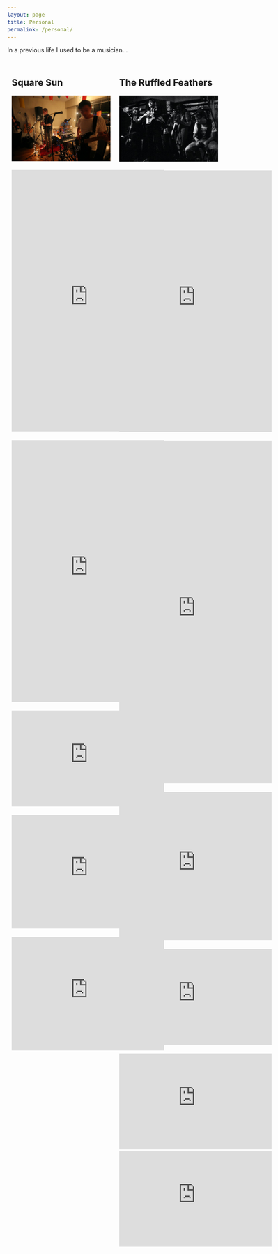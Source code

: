 ```yaml
---
layout: page
title: Personal
permalink: /personal/
---
```


In a previous life I used to be a musician...

<div style="float: left; width: 49%;">
  <div style="padding: 10px;">
    <h2>Square Sun</h2>
    <img src="/assets/squaresun1.jpg"  style="width: 350px; "><br><br>
     <iframe style="border: 0; width: 350px; height: 600px;" src="https://bandcamp.com/EmbeddedPlayer/album=3509113064/size=large/bgcol=ffffff/linkcol=0687f5/tracklist=true/transparent=true/" seamless><a href="http://squaresun.bandcamp.com/album/nine-dashes-ep">Nine Dashes EP by Square Sun</a></iframe><br><br>
     <iframe style="border: 0; width: 350px; height: 600px;" src="https://bandcamp.com/EmbeddedPlayer/album=2081236662/size=large/bgcol=ffffff/linkcol=0687f5/tracklist=true/transparent=true/" seamless><a href="http://squaresun.bandcamp.com/album/poor-planning-ep-2">Poor Planning EP by Square Sun</a></iframe> <br><br>
     <iframe width="350" height="220" src="https://www.youtube.com/embed/CkTBUk-Oo1M" frameborder="0" allow="accelerometer; autoplay; encrypted-media; gyroscope; picture-in-picture" allowfullscreen></iframe> <br><br>
     <iframe width="350" height="260" src="https://www.youtube.com/embed/S-dKZG3Pqdg" frameborder="0" allow="accelerometer; autoplay; encrypted-media; gyroscope; picture-in-picture" allowfullscreen></iframe> <br><br>
     <iframe width="350" height="260" src="https://www.youtube.com/embed/LBYdNUHMKDI" frameborder="0" allow="accelerometer; autoplay; encrypted-media; gyroscope; picture-in-picture" allowfullscreen></iframe>

  </div>
</div>
<div style="float: left; width: 49%">
  <div style="padding: 10px;">
    <h2>The Ruffled Feathers</h2>
    <img src="/assets/ruffledfeathers1.jpg"  style="width: 350px; "><br><br>
    <iframe style="border: 0; width: 350px; height: 600px;" src="https://bandcamp.com/EmbeddedPlayer/album=2053335310/size=large/bgcol=ffffff/linkcol=0687f5/tracklist=true/transparent=true/" seamless><a href="http://ruffledfeathersmusic.bandcamp.com/album/bottom-of-the-blue">Bottom of the Blue by The Ruffled Feathers</a></iframe> <br><br>
    <iframe style="border: 0; width: 350px; height: 786px;" src="https://bandcamp.com/EmbeddedPlayer/album=4093328073/size=large/bgcol=ffffff/linkcol=0687f5/transparent=true/" seamless><a href="http://ruffledfeathersmusic.bandcamp.com/album/oracles">Oracles by The Ruffled Feathers</a></iframe> <br><br>
    <iframe style="border: 0; width: 350px; height: 340px;" src="https://bandcamp.com/EmbeddedPlayer/album=1725475452/size=large/bgcol=ffffff/linkcol=0687f5/artwork=small/transparent=true/" seamless><a href="http://ruffledfeathersmusic.bandcamp.com/album/lost-cities-ep">Lost Cities EP by The Ruffled Feathers</a></iframe><br><br>
    <iframe width="350" height="220" src="https://www.youtube.com/embed/lYH2GyC2MjE" frameborder="0" allow="accelerometer; autoplay; encrypted-media; gyroscope; picture-in-picture" allowfullscreen></iframe> <br><br>
	<iframe width="350" height="220" src="https://www.youtube.com/embed/bg-kLOeL2D8" frameborder="0" allow="accelerometer; autoplay; encrypted-media; gyroscope; picture-in-picture" allowfullscreen></iframe>
    <iframe width="350" height="220" src="https://www.youtube.com/embed/iGLFIRQxPwg" frameborder="0" allow="accelerometer; autoplay; encrypted-media; gyroscope; picture-in-picture" allowfullscreen></iframe>
  </div>
</div>

